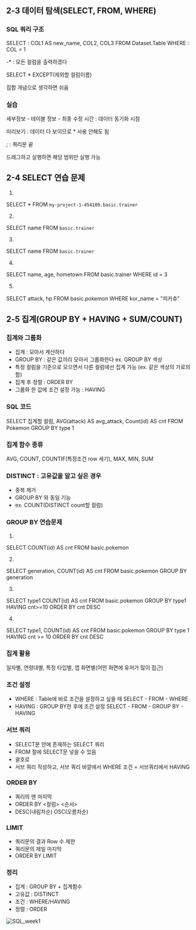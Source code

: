 ## 2-3 데이터 탐색(SELECT, FROM, WHERE)

### SQL 쿼리 구조
SELECT : <!--테이블의 어떤 컬럼을 선택할 것인가-->
    COL1 AS new_name, <!--AS는 컬럼 별칭. 따옴표 안 씀-->
    COL2,
    COL3 <!--여러 컬럼 명시 가능-->
FROM Dataset.Table <!--어떤 테이블에서 데이터를 확인할 것인가?-->
WHERE : <!--원하는 조건은 어떤 조건인가가?-->
    COL = 1 <!--조건문-->

-* : 모든 컬럼을 출력하겠다 <!--데이터 확인용. 열,행이 많으면 비용↑ 여서 잘 안 씀 -->

SELECT
    * EXCEPT(제외할 컬럼이름)

집합 개념으로 생각하면 쉬움

### 실습
세부정보 - 테이블 정보 - 최종 수정 시간 : 데이터 동기화 시점

미리보기 : 데이터 다 보이므로 * 사용 안해도 됨

; : 쿼리문 끝

드래그하고 실행하면 해당 범위만 실행 가능

## 2-4 SELECT 연습 문제

1.
SELECT 
  * 
FROM `my-project-1-454109.basic.trainer` 

2.
SELECT
  name
FROM `basic.trainer`

3.
SELECT
  name
FROM `basic.trainer`

4.
SELECT
  name,
  age,
  hometown
FROM basic.trainer
WHERE id = 3

5.
SELECT
  attack,
  hp
FROM basic.pokemon
WHERE kor_name = "피카츄"

## 2-5 집계(GROUP BY + HAVING + SUM/COUNT)

### 집계와 그룹화
- 집계 : 모아서 계산하다
- GROUP BY : 같은 값끼리 모아서 그룹화한다
    ex. GROUP BY 색상
- 특정 컬럼을 기준으로 모으면서 다른 컬럼에선 집계 가능 (ex. 같은 색상의 가로의 합)
- 집계 후 정렬 : ORDER BY
- 그룹화 한 값에 조건 설정 가능 : HAVING

### SQL 코드
SELECT
    집계할 컬럼,
    AVG(attack) AS avg_attack, <!--집계함수수-->
    Count(id) AS cnt
FROM Pokemon
GROUP BY
    type 1 <!--집계할 컬럼을 SELECT에 명시하고 그 컬럼을 꼭 GROUP BY에 작성-->

### 집계 함수 종류
AVG, COUNT, COUNTIF(특정조건 row 세기), MAX, MIN, SUM

### DISTINCT : 고유값을 알고 싶은 경우
- 중복 제거
- GROUP BY 와 동일 기능
- ex. COUNT(DISTINCT count할 컬럼)

### GROUP BY 연습문제
1.
SELECT
    COUNT(id) AS cnt
FROM basic.pokemon

2.
SELECT
    generation,
    COUNT(id) AS cnt
FROM basic.pokemon
GROUP BY
    generation

3.
SELECT
    type1
    COUNT(id) AS cnt
FROM basic.pokemon
GROUP BY
    type1
HAVING cnt>=10
ORDER BY cnt DESC

4.
SELECT
    type1,
    COUNT(id) AS cnt
FROM basic.pokemon
GROUP BY 
    type 1
HAVING cnt >= 10
ORDER BY cnt DESC

### 집계 활용
일자별, 연령대별, 특정 타입별, 앱 화면별(어떤 화면에 유저가 많이 접근)

### 조건 설정
- WHERE : Table에 바로 조건을 설정하고 싶을 때
    SELECT - FROM - WHERE
- HAVING : GROUP BY한 후에 조건 설정
    SELECT - FROM - GROUP BY - HAVING

### 서브 쿼리
- SELECT문 안에 존재하는 SELECT 쿼리
- FROM 절에 SELECT문 넣을 수 있음
- 괄호로
- 서브 쿼리 작성하고, 서브 쿼리 바깥에서 WHERE 조건 = 서브쿼리에서 HAVING

### ORDER BY
- 쿼리의 맨 마지막
- ORDER BY <컬럼> <순서>
- DESC(내림차순) OSC(오름차순)

### LIMIT
- 쿼리문의 결과 Row 수 제한
- 쿼리문의 제일 마지막
- ORDER BY
  LIMIT

### 정리
- 집계 : GROUP BY + 집계함수
- 고유값 : DISTINCT
- 조건 : WHERE/HAVING
- 정렬 : ORDER

![SQL_week1](https://github.com/user-attachments/assets/1326f851-f42a-433c-8468-66a63a515f11)

